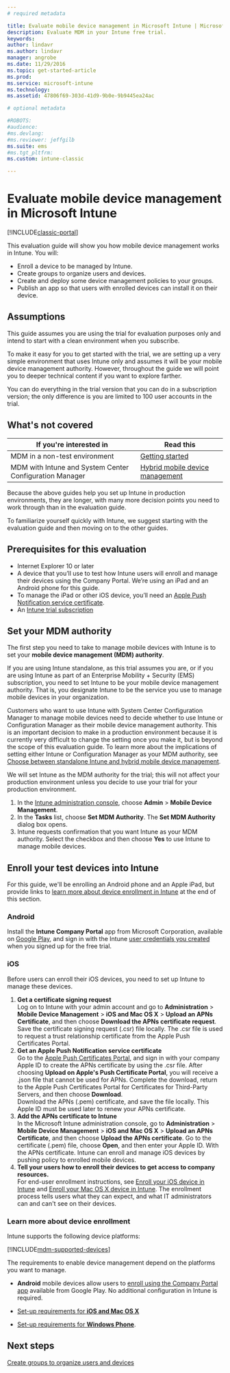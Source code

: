 ```yaml
---
# required metadata

title: Evaluate mobile device management in Microsoft Intune | Microsoft Docs
description: Evaluate MDM in your Intune free trial.
keywords:
author: lindavr
ms.author: lindavr
manager: angrobe
ms.date: 11/29/2016
ms.topic: get-started-article
ms.prod:
ms.service: microsoft-intune
ms.technology:
ms.assetid: 47806f69-303d-41d9-9b0e-9b9445ea24ac

# optional metadata

#ROBOTS:
#audience:
#ms.devlang:
#ms.reviewer: jeffgilb
ms.suite: ems
#ms.tgt_pltfrm:
ms.custom: intune-classic

---
```


# Evaluate mobile device management in Microsoft Intune

[!INCLUDE[classic-portal](../includes/classic-portal.md)]

This evaluation guide will show you how mobile device management works in Intune. You will:
- Enroll a device to be managed by Intune.
- Create groups to organize users and devices.
- Create and deploy some device management policies to your groups.
- Publish an app so that users with enrolled devices can install it on their device.
<!--- - Monitor the device? View a report of compliant devices?--->
<!--- - Remove the device from management--->

## Assumptions
This guide assumes you are using the trial for evaluation purposes only and intend to start with a clean environment when you subscribe.

To make it easy for you to get started with the trial, we are setting up a very simple environment that uses Intune only and assumes it will be your mobile device management authority. However, throughout the guide we will point you to deeper technical content if you want to explore farther.

You can do everything in the trial version that you can do in a subscription version; the only difference is you are limited to 100 user accounts in the trial.

## What's not covered
|If you're interested in |Read this |
|------------------------|----------|
|MDM in a non-test environment | [Getting started](/intune/setup-steps) |
|MDM with Intune and System Center Configuration Manager | [Hybrid mobile device management](https://docs.microsoft.com/sccm/mdm/understand/hybrid-mobile-device-management) |

Because the above guides help you set up Intune in production environments, they are longer, with many more decision points you need to work through than in the evaluation guide.

To familiarize yourself quickly with Intune, we suggest starting with the evaluation guide and then moving on to the other guides.

## Prerequisites for this evaluation
- Internet Explorer 10 or later
- A device that you’ll use to test how Intune users will enroll and manage their devices using the Company Portal. We’re using an iPad and an Android phone for this guide.
- To manage the iPad or other iOS device, you’ll need an [Apple Push Notification service certificate](/intune-classic/deploy-use/set-up-ios-and-mac-management-with-microsoft-intune).
- An [Intune trial subscription](sign-up-for-30-day-trial-microsoft-intune.md)

## Set your MDM authority
The first step you need to take to manage mobile devices with Intune is to set your **mobile device management (MDM) authority**.

If you are using Intune standalone, as this trial assumes you are, or if you are using Intune as part of an Enterprise Mobility + Security (EMS) subscription, you need to set Intune to be your mobile device management authority. That is, you designate Intune to be the service you use to manage mobile devices in your organization.

Customers who want to use Intune with System Center Configuration Manager to manage mobile devices need to decide whether to use Intune or Configuration Manager as their mobile device management authority. This is an important decision to make in a production environment because it is currently very difficult to change the setting once you make it, but is beyond the scope of this evaluation guide. To learn more about the implications of setting either Intune or Configuration Manager as your MDM authority, see [Choose between standalone Intune and hybrid mobile device management](https://docs.microsoft.com/sccm/mdm/understand/choose-between-standalone-intune-and-hybrid-mobile-device-management).

We will set Intune as the MDM authority for the trial; this will not affect your production environment unless you decide to use your trial for your production environment.

1. In the [Intune administration console](https://manage.microsoft.com/), choose **Admin** &gt; **Mobile Device Management**.
2. In the **Tasks** list, choose **Set MDM Authority**. The **Set MDM Authority** dialog box opens.
3. Intune requests confirmation that you want Intune as your MDM authority. Select the checkbox and then choose **Yes** to use Intune to manage mobile devices.

## Enroll your test devices into Intune

For this guide, we'll be enrolling an Android phone and an Apple iPad, but provide links to [learn more about device enrollment in Intune](#Learn-more-about-device-enrollment) at the end of this section.
### Android
Install the **Intune Company Portal** app from Microsoft Corporation, available on [Google Play](http://go.microsoft.com/fwlink/p/?LinkId=386612), and sign in with the Intune [user credentials you created](sign-up-for-30-day-trial-microsoft-intune.md#add-users) when you signed up for the free trial.

### iOS
Before users can enroll their iOS devices, you need to set up Intune to manage these devices.

1. **Get a certificate signing request**<br/>
Log on to Intune with your admin account and go to **Administration** > **Mobile Device Management** > **iOS and Mac OS X** > **Upload an APNs Certificate**, and then choose **Download the APNs certificate request**. Save the certificate signing request (.csr) file locally. The .csr file is used to request a trust relationship certificate from the Apple Push Certificates Portal.
2.	**Get an Apple Push Notification service certificate**<BR/>
Go to the [Apple Push Certificates Portal](https://idmsa.apple.com/IDMSWebAuth/login?appIdKey=3fbfc9ad8dfedeb78be1d37f6458e72adc3160d1ad5b323a9e5c5eb2f8e7e3e2&rv=2), and sign in with your company Apple ID to create the APNs certificate by using the .csr file. After choosing **Upload on Apple's Push Certificate Portal**, you will receive a .json file that cannot be used for APNs. Complete the download, return to the Apple Push Certificates Portal for Certificates for Third-Party Servers, and then choose **Download**.<br/>
Download the APNs (.pem) certificate, and save the file locally. This Apple ID must be used later to renew your APNs certificate.
3.	**Add the APNs certificate to Intune**<BR/>
In the Microsoft Intune administration console, go to **Administration** > **Mobile Device Management** > **iOS and Mac OS X** > **Upload an APNs Certificate**, and then choose **Upload the APNs certificate**. Go to the certificate (.pem) file, choose **Open**, and then enter your Apple ID. With the APNs certificate. Intune can enroll and manage iOS devices by pushing policy to enrolled mobile devices.
4.	**Tell your users how to enroll their devices to get access to company resources.**<br/>
For end-user enrollment instructions, see [Enroll your iOS device in Intune](https://docs.microsoft.com/intune-user-help/enroll-your-device-in-intune-ios) and [Enroll your Mac OS X device in Intune](https://docs.microsoft.com/intune-user-help/enroll-your-device-in-intune-macos). The enrollment process tells users what they can expect, and what IT administrators can and can't see on their devices.


### Learn more about device enrollment

Intune supports the following device platforms:

[!INCLUDE[mdm-supported-devices](../includes/mdm-supported-devices.md)]

The requirements to enable device management depend on the platforms you want to manage.
- **Android** mobile devices allow users to [enroll using the Company Portal app](/intune-classic/deploy-use/set-up-android-management-with-microsoft-intune) available from Google Play. No additional configuration in Intune is required.
- [Set-up requirements for **iOS and Mac OS X**](/intune-classic/deploy-use/set-up-ios-and-mac-management-with-microsoft-intune)

- [Set-up requirements for **Windows Phone**](/intune-classic/deploy-use/set-up-windows-phone-8.0-management-with-microsoft-intune).






## Next steps
[Create groups to organize users and devices](get-started-with-a-30-day-trial-of-microsoft-intune-step-3.md)
